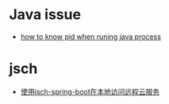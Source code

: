# Java issue

  - [how to know pid when runing java process](https://stackoverflow.com/questions/35842/how-can-a-java-program-get-its-own-process-id)
  
# jsch

  - [使用jsch-spring-boot在本地访问远程云服务](https://blog.csdn.net/limingjian/article/details/73694656)